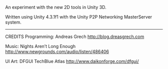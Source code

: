 An experiment with the new 2D tools in Unity 3D.

Written using Unity 4.3.1f1 with the Unity P2P Networking MasterServer system.

---

CREDITS
Programming: Andreas Grech
http://blog.dreasgrech.com

Music: Nights Aren’t Long Enough
http://www.newgrounds.com/audio/listen/486406

UI Art: DFGUI TechBlue Atlas
http://www.daikonforge.com/dfgui/
